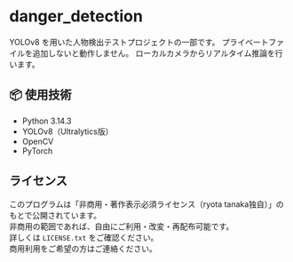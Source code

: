 # danger_detection
YOLOv8 を用いた人物検出テストプロジェクトの一部です。
プライベートファイルを追加しないと動作しません。
ローカルカメラからリアルタイム推論を行います。

## 📦 使用技術
- Python 3.14.3
- YOLOv8（Ultralytics版）
- OpenCV
- PyTorch

## ライセンス
このプログラムは「非商用・著作表示必須ライセンス（ryota tanaka独自）」のもとで公開されています。  
非商用の範囲であれば、自由にご利用・改変・再配布可能です。  
詳しくは `LICENSE.txt` をご確認ください。  
商用利用をご希望の方はご連絡ください。